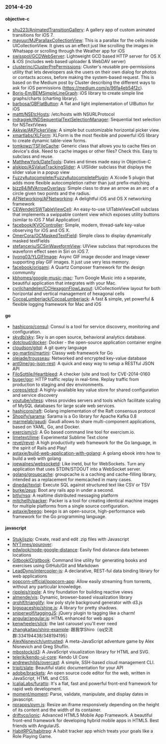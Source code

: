### 2014-4-20

#### objective-c
* [shu223/AnimatedTransitionGallery](https://github.com/shu223/AnimatedTransitionGallery): A gallery app of custom animated transitions for iOS 7.
* [mayuur/MJParallaxCollectionView](https://github.com/mayuur/MJParallaxCollectionView): This is a parallax for the cells inside UICollectionView. It gives us an effect just like scrolling the images in Whatsapp or scrolling through the Weather app for iOS
* [swisspol/GCDWebServer](https://github.com/swisspol/GCDWebServer): Lightweight GCD based HTTP server for OS X & iOS (includes web based uploader & WebDAV server)
* [clusterinc/ClusterPrePermissions](https://github.com/clusterinc/ClusterPrePermissions): Cluster's reusable pre-permissions utility that lets developers ask the users on their own dialog for photos or contacts access, before making the system-based request. This is based on the Medium post by Cluster describing the different ways to ask for iOS permissions (https://medium.com/p/96fa4eb54f2c).
* [Boris-Em/BEMSimpleLineGraph](https://github.com/Boris-Em/BEMSimpleLineGraph): iOS library to create simple line graphs/charts (charting library).
* [barbosa/GBFlatButton](https://github.com/barbosa/GBFlatButton): A flat and light implementation of UIButton for iOS
* [mattt/NSEtcHosts](https://github.com/mattt/NSEtcHosts): /etc/hosts with NSURLProtocol
* [indragiek/INDSequentialTextSelectionManager](https://github.com/indragiek/INDSequentialTextSelectionManager): Sequential text selection for NSTextViews
* [Akkyie/AKPickerView](https://github.com/Akkyie/AKPickerView): A simple but customizable horizontal picker view.
* [xmartlabs/XLForm](https://github.com/xmartlabs/XLForm): XLForm is the most flexible and powerful iOS library to create dynamic table-view forms.
* [tomkowz/TSFileCache](https://github.com/tomkowz/TSFileCache): Generic class that allows you to cache files on device's disk. Need to cache images or other files? Check this. Easy to subclass and reuse.
* [MatthewYork/DateTools](https://github.com/MatthewYork/DateTools): Dates and times made easy in Objective-C
* [alskipp/ASValueTrackingSlider](https://github.com/alskipp/ASValueTrackingSlider): A UISlider subclass that displays the slider value in a popup view
* [FuzzyAutocomplete/FuzzyAutocompletePlugin](https://github.com/FuzzyAutocomplete/FuzzyAutocompletePlugin): A Xcode 5 plugin that adds more flexible autocompletion rather than just prefix-matching.
* [bizz84/MVArrowOverlays](https://github.com/bizz84/MVArrowOverlays): Simple class to draw an arrow as an arc of a circle given two points and the radius.
* [AFNetworking/AFNetworking](https://github.com/AFNetworking/AFNetworking): A delightful iOS and OS X networking framework
* [CEWendel/SWTableViewCell](https://github.com/CEWendel/SWTableViewCell): An easy-to-use UITableViewCell subclass that implements a swippable content view which exposes utility buttons (similar to iOS 7 Mail Application)
* [facebook/KVOController](https://github.com/facebook/KVOController): Simple, modern, thread-safe key-value observing for iOS and OS X.
* [OmerCora/OCMaskedTextField](https://github.com/OmerCora/OCMaskedTextField): Simple class to display dynamically masked textFields
* [stefanceriu/SCSiriWaveformView](https://github.com/stefanceriu/SCSiriWaveformView): UIView subclass that reproduces the waveform effect seen in Siri on iOS 7.
* [liyong03/YLGIFImage](https://github.com/liyong03/YLGIFImage): Async GIF image decoder and Image viewer supporting play GIF images. It just use very less memory.
* [facebook/origami](https://github.com/facebook/origami): A Quartz Composer framework for the design community
* [kbhomes/google-music-mac](https://github.com/kbhomes/google-music-mac): Turn Google Music into a separate, beautiful application that integrates with your Mac.
* [cyrilchandelier/CCHexagonFlowLayout](https://github.com/cyrilchandelier/CCHexagonFlowLayout): UICollectionView layout for both horizontal and vertical management of hexagonal cells
* [CocoaLumberjack/CocoaLumberjack](https://github.com/CocoaLumberjack/CocoaLumberjack): A fast & simple, yet powerful & flexible logging framework for Mac and iOS

#### go
* [hashicorp/consul](https://github.com/hashicorp/consul): Consul is a tool for service discovery, monitoring and configuration.
* [skydb/sky](https://github.com/skydb/sky): Sky is an open source, behavioral analytics database.
* [dotcloud/docker](https://github.com/dotcloud/docker): Docker - the open-source application container engine
* [cloudson/gitql](https://github.com/cloudson/gitql): A git query language
* [go-martini/martini](https://github.com/go-martini/martini): Classy web framework for Go
* [oleiade/trousseau](https://github.com/oleiade/trousseau): Networked and encrypted key-value database
* [ant0ine/go-json-rest](https://github.com/ant0ine/go-json-rest): A quick and easy way to setup a RESTful JSON API
* [FiloSottile/Heartbleed](https://github.com/FiloSottile/Heartbleed): A checker (site and tool) for CVE-2014-0160
* [buger/gor](https://github.com/buger/gor): HTTP traffic replay in real-time. Replay traffic from production to staging and dev environments.  
* [coreos/etcd](https://github.com/coreos/etcd): A highly-available key value store for shared configuration and service discovery
* [youtube/vitess](https://github.com/youtube/vitess): vitess provides servers and tools which facilitate scaling of MySQL databases for large scale web services.
* [hashicorp/raft](https://github.com/hashicorp/raft): Golang implementation of the Raft consensus protocol
* [Shopify/sarama](https://github.com/Shopify/sarama): Sarama is a Go library for Apache Kafka 0.8 
* [marmelab/gaudi](https://github.com/marmelab/gaudi): Gaudi allows to share multi-component applications, based on YAML, Go, and Docker.
* [exercism/cli](https://github.com/exercism/cli): A Go based command line tool for exercism.io.
* [limetext/lime](https://github.com/limetext/lime): Experimental Sublime Text clone
* [revel/revel](https://github.com/revel/revel): A high productivity web framework for the Go language, in the spirit of Rails and Play!
* [astaxie/build-web-application-with-golang](https://github.com/astaxie/build-web-application-with-golang): A golang ebook intro how to build a web with golang
* [joewalnes/websocketd](https://github.com/joewalnes/websocketd): Like inetd, but for WebSockets. Turn any application that uses STDIN/STDOUT into a WebSocket server.
* [golang/groupcache](https://github.com/golang/groupcache): groupcache is a caching and cache-filling library, intended as a replacement for memcached in many cases.
* [dinedal/textql](https://github.com/dinedal/textql): Execute SQL against structured text like CSV or TSV
* [burke/zeus](https://github.com/burke/zeus): Boot any rails app in under a second.
* [bitly/nsq](https://github.com/bitly/nsq): A realtime distributed messaging platform
* [mitchellh/packer](https://github.com/mitchellh/packer): Packer is a tool for creating identical machine images for multiple platforms from a single source configuration.
* [astaxie/beego](https://github.com/astaxie/beego): beego is an open-source, high-performance web framework for the Go programming language.

#### javascript
* [Stuk/jszip](https://github.com/Stuk/jszip): Create, read and edit .zip files with Javascript
* [NYTimes/pourover](https://github.com/NYTimes/pourover): 
* [edwlook/node-google-distance](https://github.com/edwlook/node-google-distance): Easily find distance data between locations
* [GitbookIO/gitbook](https://github.com/GitbookIO/gitbook): Command line utility for generating books and exercises using GitHub/Git and Markdown
* [LeadDyno/intercooler-js](https://github.com/LeadDyno/intercooler-js): A declarative, REST-ful data binding library for web applications
* [popcorn-official/popcorn-app](https://github.com/popcorn-official/popcorn-app): Allow easily streaming from torrents, without any particular knowledge.
* [ripplejs/ripple](https://github.com/ripplejs/ripple): A tiny foundation for building reactive views
* [almende/vis](https://github.com/almende/vis): Dynamic, browser-based visualization library
* [qrohlf/trianglify](https://github.com/qrohlf/trianglify): low poly style background generator with d3.js
* [bigspaceship/shine.js](https://github.com/bigspaceship/shine.js): A library for pretty shadows.
* [sniperwolf/taggingJS](https://github.com/sniperwolf/taggingJS): jQuery plugin to tagging like a charm!
* [angular/angular.js](https://github.com/angular/angular.js): HTML enhanced for web apps
* [kenwheeler/slick](https://github.com/kenwheeler/slick): the last carousel you'll ever need
* [zhangkaitao/shiro-example](https://github.com/zhangkaitao/shiro-example): 跟我学Shiro（qq交流群:334194438/348194195）
* [AlexNisnevich/untrusted](https://github.com/AlexNisnevich/untrusted): A meta-JavaScript adventure game by Alex Nisnevich and Greg Shuflin.
* [mbostock/d3](https://github.com/mbostock/d3): A JavaScript visualization library for HTML and SVG.
* [telerik/kendo-ui-core](https://github.com/telerik/kendo-ui-core): Kendo UI Core
* [andrewchilds/overcast](https://github.com/andrewchilds/overcast): A simple, SSH-based cloud management CLI.
* [tripit/slate](https://github.com/tripit/slate): Beautiful static documentation for your API
* [adobe/brackets](https://github.com/adobe/brackets): An open source code editor for the web, written in JavaScript, HTML and CSS.
* [IcaliaLabs/furatto](https://github.com/IcaliaLabs/furatto): It's a flat, fast and powerful front-end framework for  rapid web development.
* [moment/moment](https://github.com/moment/moment): Parse, validate, manipulate, and display dates in javascript.
* [nprapps/pym.js](https://github.com/nprapps/pym.js): Resize an iframe responsively depending on the height of its content and the width of its container.
* [driftyco/ionic](https://github.com/driftyco/ionic): Advanced HTML5 Mobile App Framework. A beautiful front-end framework for developing hybrid mobile apps in HTML5. Best friends with AngularJS.
* [HabitRPG/habitrpg](https://github.com/HabitRPG/habitrpg): A habit tracker app which treats your goals like a Role Playing Game.
